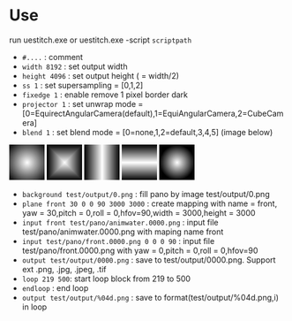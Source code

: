 
# Use
run uestitch.exe or uestitch.exe -script `scriptpath` 

- `#....` : comment
- `width 8192` : set output width
- `height 4096` : set output height ( = width/2)
- `ss 1` : set supersampling = [0,1,2]
- `fixedge 1` : enable remove 1 pixel border dark
- `projector 1` : set unwrap mode = [0=EquirectAngularCamera(default),1=EquiAngularCamera,2=CubeCamera]
- `blend 1`  : set blend mode = [0=none,1,2=default,3,4,5] (image below)

![mask_1](mask_1.png)
![mask_2](mask_2.png)
![mask_3](mask_3.png)
![mask_4](mask_4.png)
![mask_5](mask_5.png)
- `background test/output/0.png` : fill pano by image test/output/0.png
- `plane front 30 0 0 90 3000 3000` : create mapping with name = front, yaw = 30,pitch = 0,roll = 0,hfov=90,width = 3000,height = 3000
- `input front test/pano/animwater.0000.png` : input file test/pano/animwater.0000.png with maping name front
- `input test/pano/front.0000.png 0 0 0 90` : input file test/pano/front.0000.png with yaw = 0,pitch = 0,roll = 0,hfov=90
- `output test/output/0000.png` : save to test/output/0000.png. Support ext .png, .jpg, .jpeg, .tif
- `loop 219 500`: start loop block from 219 to 500
- `endloop` : end loop
- `output test/output/%04d.png`  : save to format(test/output/%04d.png,i) in loop 
